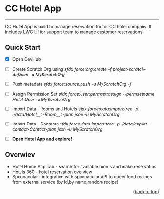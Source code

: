 # CC Hotel App
- - - -
<a name="readme-top"></a>

CC Hotel App is build to manage reservation for for CC hotel company. It includes LWC UI for support team to manage customer reservations


## Quick Start ##

- [x] Open DevHub
- [ ] Create Scratch Org using 	*sfdx force:org:create -f project-scratch-def.json -a MyScratchOrg*
- [ ] Push metadata 	*sfdx force:source:push -u MyScratchOrg -f*
- [ ] Assign Permission Set 	*sfdx force:user:permset:assign --permsetname Hotel_User -u MyScratchOrg*
- [ ] Import Data - Rooms and Hotels	*sfdx force:data:import:tree -p ./data/Hotel__c-Room__c-plan.json -u MyScratchOrg*
- [ ] Import Data - Contacts	*sfdx force:data:import:tree -p ./data/export-contact-Contact-plan.json -u MyScratchOrg*
- [ ] **Open Hotel App and explore!**


## Overwiev ##
- Hotel Home App Tab - search for available rooms and make reservatios
- Hotels 360 - hotel reservation overview
- Spoonacular - integration with spoonacular API to query food recipes from external service (by id,by name,random recipe)


<p align="right">(<a href="#readme-top">back to top</a>)</p>






